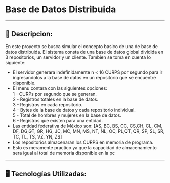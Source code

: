 #  Base de Datos Distribuida
---
## 📄 Descripcion:

<p>En este proyecto se busca simular el concepto basico de una de base de datos distribuida. El sistema consta de una base de datos global dividida en 3 repositorios, un servidor y un cliente. Tambien se toma en cuenta lo siguiente:</p>

- El servidor generara indefinidamente n < 16 CURPS por segundo para ir ingresandolos a la base de datos en un repositorio que se encuentre disponible.
- El menu contara con las siguientes opciones:</br>
  1 - CURPs por segundo que se generan.<br/>
  2 - Registros totales en la base de datos.<br/>
  3 - Registros en cada repositorio.<br/>
  4 - Bytes de la base de datos y cada repositorio individual.<br/>
  5 - Total de hombres y mujeres en la base de datos.<br/>
  6 - Registros que existen para una entidad.<br/>
- Las entidad federativa de México son: [AS, BC, BS, CC, CS,CH, CL, CM, DF, DG,GT, GR, HG, JC, MC, MN, MS, NT, NL, OC, PL,QT, QR, SP, SL, SR, TC, TL, TS, VZ, YN, ZS]
- Los repositorios almacenaran los CURPS en memoria de programa.
- Esto es meramente practico ya que la capacidad de almacenamiento sera igual al total de memoria disponible en la pc</br>


---
## 🖥️ Tecnologías Utilizadas:

